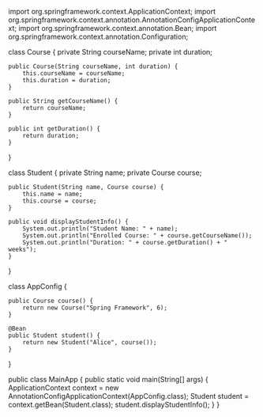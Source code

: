 import org.springframework.context.ApplicationContext;
import org.springframework.context.annotation.AnnotationConfigApplicationContext;
import org.springframework.context.annotation.Bean;
import org.springframework.context.annotation.Configuration;

class Course {
    private String courseName;
    private int duration;

    public Course(String courseName, int duration) {
        this.courseName = courseName;
        this.duration = duration;
    }

    public String getCourseName() {
        return courseName;
    }

    public int getDuration() {
        return duration;
    }
}

class Student {
    private String name;
    private Course course;

    public Student(String name, Course course) {
        this.name = name;
        this.course = course;
    }

    public void displayStudentInfo() {
        System.out.println("Student Name: " + name);
        System.out.println("Enrolled Course: " + course.getCourseName());
        System.out.println("Duration: " + course.getDuration() + " weeks");
    }
}


class AppConfig {
  
    public Course course() {
        return new Course("Spring Framework", 6);
    }

    @Bean
    public Student student() {
        return new Student("Alice", course());
    }
}

public class MainApp {
    public static void main(String[] args) {
        ApplicationContext context = new AnnotationConfigApplicationContext(AppConfig.class);
        Student student = context.getBean(Student.class);
        student.displayStudentInfo();
    }
}

